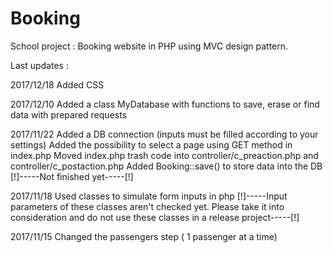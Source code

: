 # Booking
School project : Booking website in PHP using MVC design pattern.



Last updates :

2017/12/18
Added CSS

2017/12/10
Added a class MyDatabase with functions to save, erase or find data with prepared requests

2017/11/22
Added a DB connection (inputs must be filled according to your settings)
Added the possibility to select a page using GET method in index.php
Moved index.php trash code into controller/c_preaction.php and controller/c_postaction.php
Added Booking::save() to store data into the DB [!]-----Not finished yet-----[!]

2017/11/18
Used classes to simulate form inputs in php
[!]-----Input parameters of these classes aren't checked yet. Please take it into consideration and do not use these classes in a release project-----[!]

2017/11/15
Changed the passengers step ( 1 passenger at a time)
